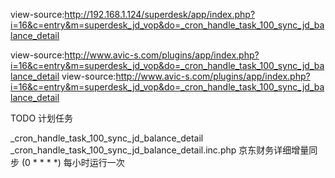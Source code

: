 

view-source:http://192.168.1.124/superdesk/app/index.php?i=16&c=entry&m=superdesk_jd_vop&do=_cron_handle_task_100_sync_jd_balance_detail

view-source:http://www.avic-s.com/plugins/app/index.php?i=16&c=entry&m=superdesk_jd_vop&do=_cron_handle_task_100_sync_jd_balance_detail
view-source:http://www.avic-s.com/plugins/app/index.php?i=16&c=entry&m=superdesk_jd_vop&do=_cron_handle_task_100_sync_jd_balance_detail




TODO 计划任务


_cron_handle_task_100_sync_jd_balance_detail
_cron_handle_task_100_sync_jd_balance_detail.inc.php
京东财务详细增量同步 (0 * * * *) 每小时运行一次